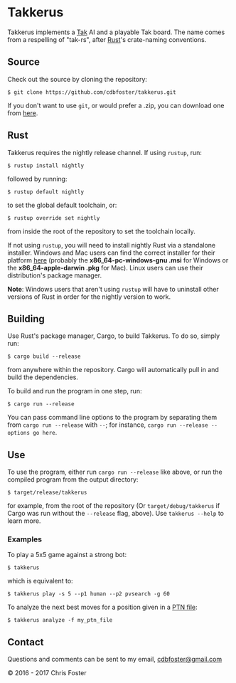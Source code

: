 # Takkerus
Takkerus implements a [Tak](http://cheapass.com/node/215) AI and a playable Tak board.  The name comes from a respelling of "tak-rs", after [Rust](https://www.rust-lang.org/)'s crate-naming conventions.

## Source
Check out the source by cloning the repository:

    $ git clone https://github.com/cdbfoster/takkerus.git
    
If you don't want to use `git`, or would prefer a .zip, you can download one from [here](https://github.com/cdbfoster/takkerus/archive/master.zip).

## Rust
Takkerus requires the nightly release channel.  If using `rustup`, run:

    $ rustup install nightly
    
followed by running:

    $ rustup default nightly

to set the global default toolchain, or:

    $ rustup override set nightly

from inside the root of the repository to set the toolchain locally.

If not using `rustup`, you will need to install nightly Rust via a standalone installer.  Windows and Mac users can find the correct installer for their platform [here](https://www.rust-lang.org/en-US/other-installers.html#standalone) (probably the **x86_64-pc-windows-gnu .msi** for Windows or the **x86_64-apple-darwin .pkg** for Mac).  Linux users can use their distribution's package manager.

**Note**: Windows users that aren't using `rustup` will have to uninstall other versions of Rust in order for the nightly version to work.

## Building
Use Rust's package manager, Cargo, to build Takkerus.  To do so, simply run:

    $ cargo build --release

from anywhere within the repository.  Cargo will automatically pull in and build the dependencies.

To build and run the program in one step, run:

    $ cargo run --release

You can pass command line options to the program by separating them from `cargo run --release` with `--`; for instance, `cargo run --release -- options go here`.

## Use
To use the program, either run `cargo run --release` like above, or run the compiled program from the output directory:

    $ target/release/takkerus

for example, from the root of the repository (Or `target/debug/takkerus` if Cargo was run without the `--release` flag, above).  Use `takkerus --help` to learn more.

### Examples
To play a 5x5 game against a strong bot:

    $ takkerus

which is equivalent to:

    $ takkerus play -s 5 --p1 human --p2 pvsearch -g 60
    
To analyze the next best moves for a position given in a [PTN file](https://www.reddit.com/r/Tak/wiki/ptn_file_format):

    $ takkerus analyze -f my_ptn_file

## Contact
Questions and comments can be sent to my email, cdbfoster@gmail.com

© 2016 - 2017 Chris Foster
